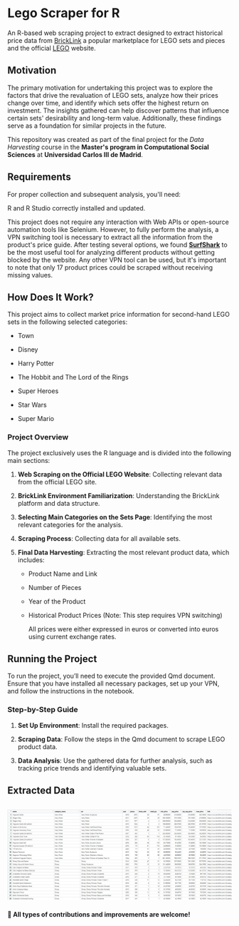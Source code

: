 # Lego Scraper for R

An R-based web scraping project to extract designed to extract historical price data from [BrickLink](https://www.bricklink.com/v2/main.page) a popular marketplace for LEGO sets and pieces and the official [LEGO](https://www.lego.com/es-es) website.

## Motivation

The primary motivation for undertaking this project was to explore the factors that drive the revaluation of LEGO sets, analyze how their prices change over time, and identify which sets offer the highest return on investment. The insights gathered can help discover patterns that influence certain sets' desirability and long-term value. Additionally, these findings serve as a foundation for similar projects in the future.

This repository was created as part of the final project for the *Data Harvesting* course in the **Master's program in Computational Social Sciences** at **Universidad Carlos III de Madrid**.

## Requirements

For proper collection and subsequent analysis, you'll need:

R and R Studio correctly installed and updated.

This project does not require any interaction with Web APIs or open-source automation tools like Selenium. However, to fully perform the analysis, a VPN switching tool is necessary to extract all the information from the product's price guide. After testing several options, we found [**SurfShark**](https://surfshark.com/es/deal/brand?coupon=fullsecurity&utm_campaign=21583930782&utm_content=165430878465&matchtype=e&device=c&gclid=Cj0KCQjw1um-BhDtARIsABjU5x5KCaue4QmdT-cDnIekwASUQzPcKeblzWVoQLai0GT1jKbIZhgDeWMaAp7AEALw_wcB&creative=709813049223&utm_term=surfshark&utm_source=google&utm_medium=cpc&gad_source=1) to be the most useful tool for analyzing different products without getting blocked by the website. Any other VPN tool can be used, but it's important to note that only 17 product prices could be scraped without receiving missing values.

## How Does It Work?

This project aims to collect market price information for second-hand LEGO sets in the following selected categories:

-   Town

-   Disney

-   Harry Potter

-   The Hobbit and The Lord of the Rings

-   Super Heroes

-   Star Wars

-   Super Mario

### Project Overview

The project exclusively uses the R language and is divided into the following main sections:

1.  **Web Scraping on the Official LEGO Website**: Collecting relevant data from the official LEGO site.

2.  **BrickLink Environment Familiarization**: Understanding the BrickLink platform and data structure.

3.  **Selecting Main Categories on the Sets Page**: Identifying the most relevant categories for the analysis.

4.  **Scraping Process**: Collecting data for all available sets.

5.  **Final Data Harvesting**: Extracting the most relevant product data, which includes:

    -   Product Name and Link

    -   Number of Pieces

    -   Year of the Product

    -   Historical Product Prices (Note: This step requires VPN switching)

        All prices were either expressed in euros or converted into euros using current exchange rates.

## Running the Project

To run the project, you’ll need to execute the provided Qmd document. Ensure that you have installed all necessary packages, set up your VPN, and follow the instructions in the notebook.

### Step-by-Step Guide

1.  **Set Up Environment**: Install the required packages.

2.  **Scraping Data**: Follow the steps in the Qmd document to scrape LEGO product data.

3.  **Data Analysis**: Use the gathered data for further analysis, such as tracking price trends and identifying valuable sets.

## Extracted Data

## ![](images/lego_harvesting.jpg)

#### 🤝 All types of contributions and improvements are welcome!
